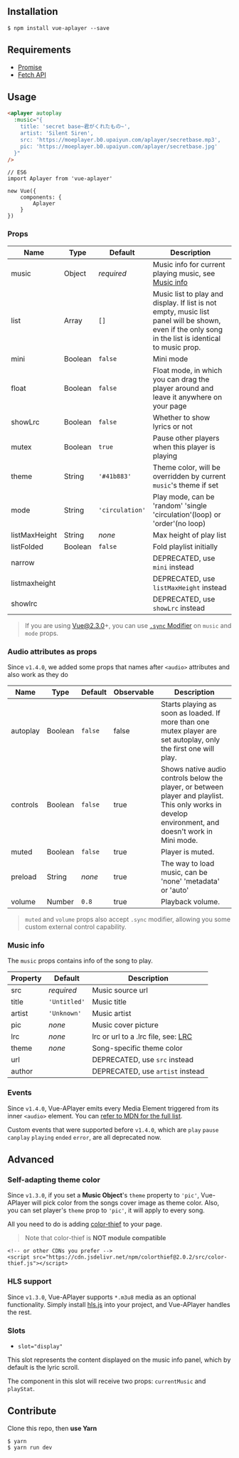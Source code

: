 ## Installation

```
$ npm install vue-aplayer --save
```



## Requirements

- [Promise](https://developer.mozilla.org/en-US/docs/Web/JavaScript/Reference/Global_Objects/Promise)
- [Fetch API](https://developer.mozilla.org/en-US/docs/Web/API/Fetch_API)



## Usage

```HTML
<aplayer autoplay
  :music="{
    title: 'secret base~君がくれたもの~',
    artist: 'Silent Siren',
    src: 'https://moeplayer.b0.upaiyun.com/aplayer/secretbase.mp3',
    pic: 'https://moeplayer.b0.upaiyun.com/aplayer/secretbase.jpg'
  }"
/>
```

```JS
// ES6
import Aplayer from 'vue-aplayer'

new Vue({
    components: {
        Aplayer
    }
})
```



### Props

| Name | Type | Default | Description |
| ---- | ---- | ------- | ----------- |
| music| Object | *required* | Music info for current playing music, see [Music info](https://github.com/SevenOutman/vue-aplayer#music-info) |
| list | Array | `[]` | Music list to play and display. If list is not empty, music list panel will be shown, even if the only song in the list is identical to music prop. |
| mini | Boolean | `false` | Mini mode |
| float | Boolean | `false` | Float mode, in which you can drag the player around and leave it anywhere on your page |
| showLrc | Boolean | `false` | Whether to show lyrics or not |
| mutex | Boolean | `true` | Pause other players when this player is playing |
| theme | String | `'#41b883'` | Theme color, will be overridden by current `music`'s theme if set |
| mode | String | `'circulation'` | Play mode, can be 'random' 'single 'circulation'(loop) or 'order'(no loop) |
| listMaxHeight | String | *none* | Max height of play list |
| listFolded | Boolean | `false` | Fold playlist initially |
| narrow |  | | DEPRECATED, use `mini` instead |
| listmaxheight |  |  | DEPRECATED, use `listMaxHeight` instead |
| showlrc |  |  | DEPRECATED, use `showLrc` instead |

> If you are using Vue@2.3.0+, you can use [`.sync` Modifier](https://vuejs.org/v2/guide/components.html#sync-Modifier) on `music` and `mode` props.



### Audio attributes as props

Since `v1.4.0`, we added some props that names after `<audio>` attributes and also work as they do

| Name | Type | Default | Observable | Description |
| ---- | ---- | ------- | ---------- | ---------- |
| autoplay | Boolean | `false` | false | Starts playing as soon as loaded. If more than one mutex player are set autoplay, only the first one will play.|
| controls | Boolean | `false` | true | Shows native audio controls below the player, or between player and playlist. This only works in develop environment, and doesn't work in Mini mode. |
| muted | Boolean | `false` | true | Player is muted. |
| preload | String | *none* | true | The way to load music, can be 'none' 'metadata' or 'auto' |
| volume | Number | `0.8` | true | Playback volume. |

>  `muted` and `volume` props also accept `.sync` modifier, allowing you some custom external control capability.



### Music info

The `music` props contains info of the song to play.

| Property | Default | Description |
| -------- | ------- | ----------- |
| src | *required* | Music source url |
| title | `'Untitled'` | Music title |
| artist | `'Unknown'` | Music artist |
| pic | *none* | Music cover picture |
| lrc | *none* | lrc or url to a .lrc file, see: [LRC](https://aplayer.js.org/#/home?id=lrc) |
| theme | *none* | Song-specific theme color |
| url | | DEPRECATED, use `src` instead |
| author |  | DEPRECATED, use `artist` instead |



### Events

Since `v1.4.0`, Vue-APlayer emits every Media Element triggered from its inner `<audio>` element. You can [refer to MDN for the full list](https://developer.mozilla.org/en-US/docs/Web/Guide/Events/Media_events).

Custom events that were supported before `v1.4.0`, which are `play` `pause` `canplay` `playing` `ended` `error`, are all deprecated now.



## Advanced

### Self-adapting theme color

Since `v1.3.0`, if you set a **Music Object**'s `theme` property to `'pic'`, Vue-APlayer will pick color from the songs cover image as theme color.
Also, you can set player's `theme` prop to `'pic'`, it will apply to every song.

All you need to do is adding [color-thief](https://github.com/lokesh/color-thief) to your page.
> Note that color-thief is **NOT module compatible**

```
<!-- or other CDNs you prefer -->
<script src="https://cdn.jsdelivr.net/npm/colorthief@2.0.2/src/color-thief.js"></script>
```



### HLS support

Since `v1.3.0`, Vue-APlayer supports `*.m3u8` media as an optional functionality. Simply install [hls.js](https://github.com/video-dev/hls.js) into your project, and Vue-APlayer handles the rest.



### Slots

- `slot="display"`

This slot represents the content displayed on the music info panel, which by default is the lyric scroll.

The component in this slot will receive two props: `currentMusic` and `playStat`.



## Contribute

Clone this repo, then **use Yarn**

```
$ yarn
$ yarn run dev
```
